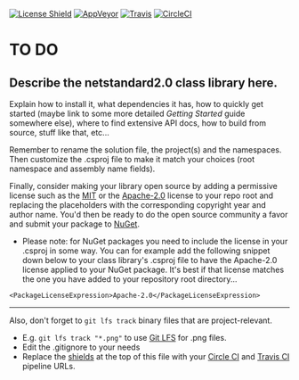 [![License Shield](https://img.shields.io/badge/license-BSD%203--Clause-brightgreen)](https://github.com/GlitchedPolygons/asp.net-core-2.2-cross-platform-gui/blob/master/LICENSE)
[![AppVeyor](https://ci.appveyor.com/api/projects/status/tkf68xbsdoa1ttfq/branch/master?svg=true)](https://ci.appveyor.com/project/GlitchedPolygons/netstandard2-0-class-lib/branch/master) [![Travis](https://travis-ci.org/GlitchedPolygons/netstandard2.0-class-lib.svg?branch=master)](https://travis-ci.org/GlitchedPolygons/netstandard2.0-class-lib) [![CircleCI](https://circleci.com/gh/GlitchedPolygons/netstandard2.0-class-lib.svg?style=shield)](https://circleci.com/gh/GlitchedPolygons/netstandard2.0-class-lib) 

# TO DO

## Describe the netstandard2.0 class library here.

Explain how to install it, what dependencies it has, how to quickly get started (maybe link to some more detailed _Getting Started_ guide somewhere else), where to find extensive API docs, how to build from source, stuff like that, etc...

Remember to rename the solution file, the project(s) and the namespaces. Then customize the .csproj file to make it match your choices (root namespace and assembly name fields). 

Finally, consider making your library open source by adding a permissive license such as the [MIT](https://en.wikipedia.org/wiki/MIT_License) or the [Apache-2.0](https://www.apache.org/licenses/LICENSE-2.0) license to your repo root and replacing the placeholders with the corresponding copyright year and author name. You'd then be ready to do the open source community a favor and submit your package to [NuGet](https://nuget.org).
* Please note: for NuGet packages you need to include the license in your .csproj in some way. You can for example add the following snippet down below to your class library's .csproj file to have the Apache-2.0 license applied to your NuGet package. It's best if that license matches the one you have added to your repository root directory...

```
<PackageLicenseExpression>Apache-2.0</PackageLicenseExpression>
```
---
Also, don't forget to `git lfs track` binary files that are project-relevant. 
* E.g. `git lfs track "*.png"` to use [Git LFS](https://git-lfs.github.com/) for .png files.
* Edit the .gitignore to your needs
* Replace the [shields](https://shields.io) at the top of this file with your [Circle CI](https://circleci.com) and [Travis CI](https://travis-ci.org) pipeline URLs.
